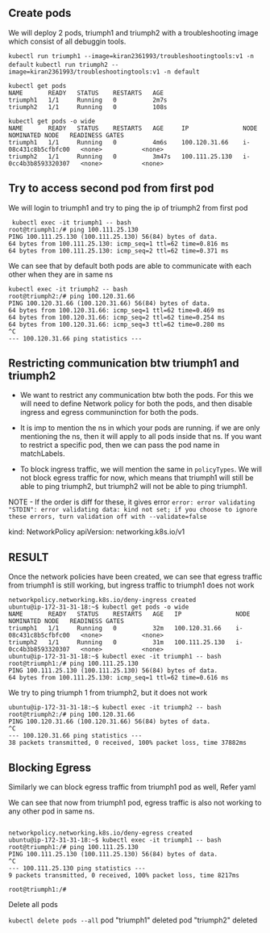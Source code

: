 

## Create pods
We will deploy 2 pods, triumph1 and triumph2 with a troubleshooting image which consist of all debuggin tools.

`kubectl run triumph1 --image=kiran2361993/troubleshootingtools:v1 -n default`
`kubectl run triumph2 --image=kiran2361993/troubleshootingtools:v1 -n default`

```
kubectl get pods
NAME       READY   STATUS    RESTARTS   AGE
triumph1   1/1     Running   0          2m7s
triumph2   1/1     Running   0          108s

```
```
kubectl get pods -o wide
NAME       READY   STATUS    RESTARTS   AGE     IP               NODE                  NOMINATED NODE   READINESS GATES
triumph1   1/1     Running   0          4m6s    100.120.31.66    i-08c431c8b5cfbfc00   <none>           <none>
triumph2   1/1     Running   0          3m47s   100.111.25.130   i-0cc4b3b8593320307   <none>           <none>
```

## Try to access second pod from first pod

We will login to triumph1 and try to ping the ip of triumph2 from first pod

```
 kubectl exec -it triumph1 -- bash
root@triumph1:/# ping 100.111.25.130
PING 100.111.25.130 (100.111.25.130) 56(84) bytes of data.
64 bytes from 100.111.25.130: icmp_seq=1 ttl=62 time=0.816 ms
64 bytes from 100.111.25.130: icmp_seq=2 ttl=62 time=0.371 ms
```

We can see that by default both pods are able to communicate with each other when they are in same ns

```
kubectl exec -it triumph2 -- bash
root@triumph2:/# ping 100.120.31.66
PING 100.120.31.66 (100.120.31.66) 56(84) bytes of data.
64 bytes from 100.120.31.66: icmp_seq=1 ttl=62 time=0.469 ms
64 bytes from 100.120.31.66: icmp_seq=2 ttl=62 time=0.254 ms
64 bytes from 100.120.31.66: icmp_seq=3 ttl=62 time=0.280 ms
^C
--- 100.120.31.66 ping statistics ---

```


## Restricting communication btw triumph1 and triumph2

- We want to restrict any communication btw both the pods. For this we will need to define Network policy for both the pods, and then disable ingress and egress communinction for both the pods.

- It is imp to mention the ns in which your pods are running. if we are only mentioning the ns, then it will apply to all pods inside that ns. If you want to restrict a specific pod, then we can pass the pod name in matchLabels. 

- To block ingress traffic, we will mention the same in `policyTypes`. We will not block egress traffic for now, which means that triumph1 will still be able to ping triumph2, but triumph2 will not be able to ping triumph1.

NOTE - If the order is diff for these, it gives error `error: error validating "STDIN": error validating data: kind not set; if you choose to ignore these errors, turn validation off with --validate=false`

kind: NetworkPolicy
apiVersion: networking.k8s.io/v1

## RESULT

Once the network policies have been created, we can see that egress traffic from triumph1 is still working, but ingress traffic to triumph1 does not work

```
networkpolicy.networking.k8s.io/deny-ingress created
ubuntu@ip-172-31-31-18:~$ kubectl get pods -o wide
NAME       READY   STATUS    RESTARTS   AGE   IP               NODE                  NOMINATED NODE   READINESS GATES
triumph1   1/1     Running   0          32m   100.120.31.66    i-08c431c8b5cfbfc00   <none>           <none>
triumph2   1/1     Running   0          31m   100.111.25.130   i-0cc4b3b8593320307   <none>           <none>
ubuntu@ip-172-31-31-18:~$ kubectl exec -it triumph1 -- bash
root@triumph1:/# ping 100.111.25.130
PING 100.111.25.130 (100.111.25.130) 56(84) bytes of data.
64 bytes from 100.111.25.130: icmp_seq=1 ttl=62 time=0.616 ms
```
We try to ping triumph 1 from triumph2, but it does not work

```
ubuntu@ip-172-31-31-18:~$ kubectl exec -it triumph2 -- bash
root@triumph2:/# ping 100.120.31.66
PING 100.120.31.66 (100.120.31.66) 56(84) bytes of data.
^C
--- 100.120.31.66 ping statistics ---
38 packets transmitted, 0 received, 100% packet loss, time 37882ms

```

## Blocking Egress

Similarly we can block egress traffic from triumph1 pod as well, Refer yaml

We can see that now from triumph1 pod, egress traffic is also not working to any other pod in same ns.
```

networkpolicy.networking.k8s.io/deny-egress created
ubuntu@ip-172-31-31-18:~$ kubectl exec -it triumph1 -- bash
root@triumph1:/# ping 100.111.25.130 
PING 100.111.25.130 (100.111.25.130) 56(84) bytes of data.
^C
--- 100.111.25.130 ping statistics ---
9 packets transmitted, 0 received, 100% packet loss, time 8217ms

root@triumph1:/# 

```

Delete all pods

`kubectl delete pods --all`
pod "triumph1" deleted
pod "triumph2" deleted


